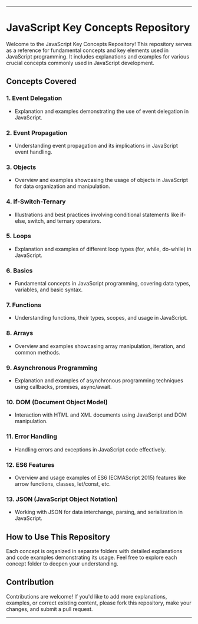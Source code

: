 

---

# JavaScript Key Concepts Repository

Welcome to the JavaScript Key Concepts Repository! This repository serves as a reference for fundamental concepts and key elements used in JavaScript programming. It includes explanations and examples for various crucial concepts commonly used in JavaScript development.

## Concepts Covered

### 1. Event Delegation

- Explanation and examples demonstrating the use of event delegation in JavaScript.

### 2. Event Propagation

- Understanding event propagation and its implications in JavaScript event handling.

### 3. Objects

- Overview and examples showcasing the usage of objects in JavaScript for data organization and manipulation.

### 4. If-Switch-Ternary

- Illustrations and best practices involving conditional statements like if-else, switch, and ternary operators.

### 5. Loops

- Explanation and examples of different loop types (for, while, do-while) in JavaScript.

### 6. Basics

- Fundamental concepts in JavaScript programming, covering data types, variables, and basic syntax.

### 7. Functions

- Understanding functions, their types, scopes, and usage in JavaScript.

### 8. Arrays

- Overview and examples showcasing array manipulation, iteration, and common methods.

### 9. Asynchronous Programming

- Explanation and examples of asynchronous programming techniques using callbacks, promises, async/await.

### 10. DOM (Document Object Model)

- Interaction with HTML and XML documents using JavaScript and DOM manipulation.

### 11. Error Handling

- Handling errors and exceptions in JavaScript code effectively.

### 12. ES6 Features

- Overview and usage examples of ES6 (ECMAScript 2015) features like arrow functions, classes, let/const, etc.

### 13. JSON (JavaScript Object Notation)

- Working with JSON for data interchange, parsing, and serialization in JavaScript.

## How to Use This Repository

Each concept is organized in separate folders with detailed explanations and code examples demonstrating its usage. Feel free to explore each concept folder to deepen your understanding.

## Contribution

Contributions are welcome! If you'd like to add more explanations, examples, or correct existing content, please fork this repository, make your changes, and submit a pull request.

---
